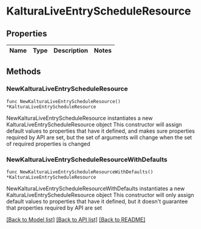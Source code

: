 # KalturaLiveEntryScheduleResource

## Properties

Name | Type | Description | Notes
------------ | ------------- | ------------- | -------------

## Methods

### NewKalturaLiveEntryScheduleResource

`func NewKalturaLiveEntryScheduleResource() *KalturaLiveEntryScheduleResource`

NewKalturaLiveEntryScheduleResource instantiates a new KalturaLiveEntryScheduleResource object
This constructor will assign default values to properties that have it defined,
and makes sure properties required by API are set, but the set of arguments
will change when the set of required properties is changed

### NewKalturaLiveEntryScheduleResourceWithDefaults

`func NewKalturaLiveEntryScheduleResourceWithDefaults() *KalturaLiveEntryScheduleResource`

NewKalturaLiveEntryScheduleResourceWithDefaults instantiates a new KalturaLiveEntryScheduleResource object
This constructor will only assign default values to properties that have it defined,
but it doesn't guarantee that properties required by API are set


[[Back to Model list]](../README.md#documentation-for-models) [[Back to API list]](../README.md#documentation-for-api-endpoints) [[Back to README]](../README.md)



